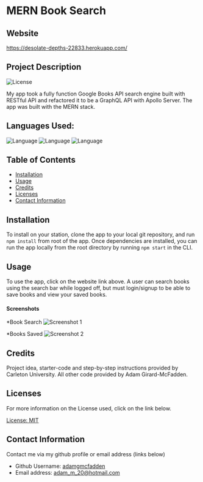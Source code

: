 # MERN Book Search

## Website

 https://desolate-depths-22833.herokuapp.com/
 
 ## Project Description

![License](https://img.shields.io/badge/License-MIT-yellow.svg "License Badge")

My app took a fully function Google Books API search engine built with RESTful API and refactored it to be a GraphQL API with Apollo Server. The app was built with the MERN stack. 

## Languages Used: 

![Language](https://img.shields.io/badge/HTML-green.svg "Language Badge")
![Language](https://img.shields.io/badge/CSS-blue.svg "Language Badge")
![Language](https://img.shields.io/badge/JavaScript-red.svg "Language Badge")

## Table of Contents

- [Installation](#installation)
- [Usage](#usage)
- [Credits](#credits)
- [Licenses](#licenses)
- [Contact Information](#contact-information)

## Installation

To install on your station, clone the app to your local git repository, and run `npm install` from root of the app. Once dependencies are installed, you can run the app locally from the root directory by running `npm start` in the CLI.

## Usage

To use the app, click on the website link above. A user can search books using the search bar while logged off, but must login/signup to be able to save books and view your saved books.

#### Screenshots 

*Book Search
![Screenshot 1](https://user-images.githubusercontent.com/83710803/137380954-5a7a42be-0683-4c2f-be00-115d8b5ae840.png)

*Books Saved
![Screenshot 2](https://user-images.githubusercontent.com/83710803/137380955-2f9cd83d-2bc8-4993-b43b-fbc0750b3710.png)

## Credits
Project idea, starter-code and step-by-step instructions provided by Carleton University. All other code provided by Adam Girard-McFadden.

## Licenses

For more information on the License used, click on the link below.

[License: MIT](https://choosealicense.com/licenses/mit/)

## Contact Information

Contact me via my github profile or email address (links below)

- Github Username: [adamgmcfadden](https://github.com/adamgmcfadden)
- Email address: adam_m_20@hotmail.com


